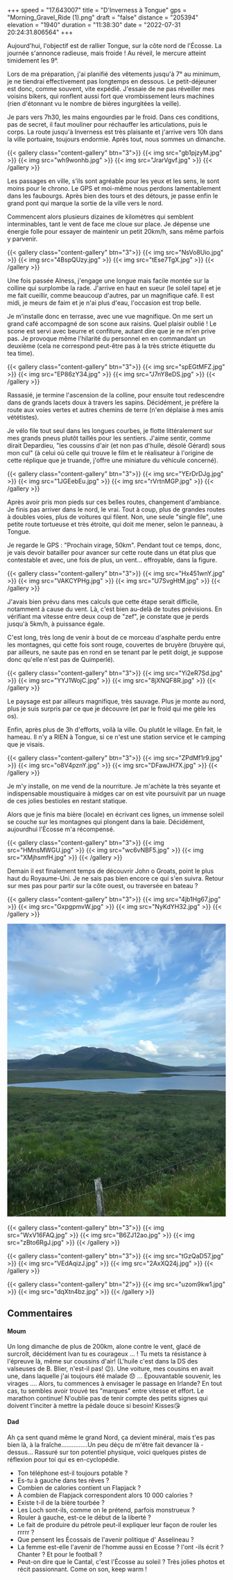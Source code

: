 +++
speed = "17.643007"
title = "D'Inverness à Tongue"
gps = "Morning_Gravel_Ride (1).png"
draft = "false"
distance = "205394"
elevation = "1940"
duration = "11:38:30"
date = "2022-07-31 20:24:31.806564"
+++

Aujourd'hui, l'objectif est de rallier Tongue, sur la côte nord de l'Écosse. La journée s'annonce radieuse, mais froide ! Au réveil, le mercure atteint timidement les 9°. 

Lors de ma préparation, j'ai planifié des vêtements jusqu'à 7° au minimum, je ne tiendrai effectivement pas longtemps en dessous. Le petit-déjeuner est donc, comme souvent, vite expédié. J'essaie de ne pas réveiller mes voisins bikers, qui ronflent aussi fort que vrombissement leurs machines (rien d'étonnant vu le nombre de bières ingurgitées la veille).



Je pars vers 7h30, les mains engourdies par le froid. Dans ces conditions, pas de secret, il faut mouliner pour réchauffer les articulations, puis le corps. La route jusqu'à Inverness est très plaisante et j'arrive vers 10h dans la ville portuaire, toujours endormie. Après tout, nous sommes un dimanche.

{{< gallery class="content-gallery" btn="3">}}
{{< img src="gb1pjzyM.jpg" >}}
{{< img src="wh9wonhb.jpg" >}}
{{< img src="JrarVgvf.jpg" >}}
{{< /gallery >}}

Les passages en ville, s'ils sont agréable pour les yeux et les sens, le sont moins pour le chrono. Le GPS et moi-même nous perdons lamentablement dans les faubourgs. Après bien des tours et des détours, je passe enfin le grand pont qui marque la sortie de la ville vers le nord.

Commencent alors plusieurs dizaines de kilomètres qui semblent interminables, tant le vent de face me cloue sur place. Je dépense une énergie folle pour essayer de maintenir un petit 20km/h, sans même parfois y parvenir.

{{< gallery class="content-gallery" btn="3">}}
{{< img src="NsVo8Uio.jpg" >}}
{{< img src="4BspQUzy.jpg" >}}
{{< img src="tEse7TgX.jpg" >}}
{{< /gallery >}}

Une fois passée Alness, j'engage une longue mais facile montée sur la colline qui surplombe la rade. J'arrive en haut en sueur (le soleil tape) et je me fait cueillir, comme beaucoup d'autres, par un magnifique café. Il est midi, je meurs de faim et je n'ai plus d'eau, l'occasion est trop belle.

Je m'installe donc en terrasse, avec une vue magnifique. On me sert un grand café accompagné de son scone aux raisins. Quel plaisir oublié ! Le scone est servi avec beurre et confiture, autant dire que je ne m'en prive pas. Je provoque même l'hilarité du personnel en en commandant un deuxième (cela ne correspond peut-être pas à la très stricte étiquette du tea time).

{{< gallery class="content-gallery" btn="3">}}
{{< img src="spEGtMFZ.jpg" >}}
{{< img src="EP86zY34.jpg" >}}
{{< img src="J7nY8eDS.jpg" >}}
{{< /gallery >}}

Rassasié, je termine l'ascension de la colline, pour ensuite tout redescendre dans de grands lacets doux à travers les sapins. Décidément, je préfère la route aux voies vertes et autres chemins de terre (n'en déplaise à mes amis vététistes). 

Je vélo file tout seul dans les longues courbes, je flotte littéralement sur mes grands pneus plutôt taillés pour les sentiers. J'aime sentir, comme dirait Depardieu, "les coussins d'air (et non pas d'huile, désolé Gérard) sous mon cul" (à celui où celle qui trouve le film et le réalisateur à l'origine de cette réplique que je truande, j'offre une miniature du véhicule concerné).

{{< gallery class="content-gallery" btn="3">}}
{{< img src="YErDrDJg.jpg" >}}
{{< img src="1JGEebEu.jpg" >}}
{{< img src="rVrtnMGP.jpg" >}}
{{< /gallery >}}

Après avoir pris mon pieds sur ces belles routes, changement d'ambiance. Je finis pas arriver dans le nord, le vrai. Tout à coup, plus de grandes routes à doubles voies, plus de voitures qui filent. Non, une seule "single file", une petite route tortueuse et très étroite, qui doit me mener, selon le panneau, à Tongue.

Je regarde le GPS : "Prochain virage, 50km". Pendant tout ce temps, donc, je vais devoir batailler pour avancer sur cette route dans un état plus que contestable et avec, une fois de plus, un vent... effroyable, dans la figure.

{{< gallery class="content-gallery" btn="3">}}
{{< img src="Hx451wnY.jpg" >}}
{{< img src="VAKCYPHg.jpg" >}}
{{< img src="U7SvgHtM.jpg" >}}
{{< /gallery >}}

J'avais bien prévu dans mes calculs que cette étape serait difficile, notamment à cause du vent. Là, c'est bien au-delà de toutes prévisions. En vérifiant ma vitesse entre deux coup de "zef", je constate que je perds jusqu'à 5km/h, à puissance égale.

C'est long, très long de venir à bout de ce morceau d'asphalte perdu entre les montagnes, qui cette fois sont rouge, couvertes de bruyère (bruyère qui, par ailleurs, ne saute pas en rond en se tenant par le petit doigt, je suppose donc qu'elle n'est pas de Quimperlé).

{{< gallery class="content-gallery" btn="3">}}
{{< img src="Yi2eR7Sd.jpg" >}}
{{< img src="YYJ1WojC.jpg" >}}
{{< img src="8jXNQF8R.jpg" >}}
{{< /gallery >}}

Le paysage est par ailleurs magnifique, très sauvage. Plus je monte au nord, plus je suis surpris par ce que je découvre (et par le froid qui me gèle les os). 

Enfin, après plus de 3h d'efforts, voilà la ville. Ou plutôt le village. En fait, le hameau. Il n'y a RIEN à Tongue, si ce n'est une station service et le camping que je visais.

{{< gallery class="content-gallery" btn="3">}}
{{< img src="ZPdMf1r9.jpg" >}}
{{< img src="o8V4pznY.jpg" >}}
{{< img src="DFawJH7X.jpg" >}}
{{< /gallery >}}

Je m'y installe, on me vend de la nourriture. Je m'achète la très seyante et indispensable moustiquaire à midges car on est vite poursuivit par un nuage de ces jolies bestioles en restant statique.

Alors que je finis ma bière (locale) en écrivant ces lignes, un immense soleil se couche sur les montagnes qui plongent dans la baie. Décidément, aujourdhui l'Écosse m'a récompensé.

{{< gallery class="content-gallery" btn="3">}}
{{< img src="HMnsMWGU.jpg" >}}
{{< img src="wc6vNBF5.jpg" >}}
{{< img src="XMjhsmfH.jpg" >}}
{{< /gallery >}}

Demain il est finalement temps de découvrir John o Groats, point le plus haut du Royaume-Uni. Je ne sais pas bien encore ce qui s'en suivra. Retour sur mes pas pour partir sur la côte ouest, ou traversée en bateau ?

{{< gallery class="content-gallery" btn="3">}}
{{< img src="4jb1Hg67.jpg" >}}
{{< img src="GxpgpmvW.jpg" >}}
{{< img src="NyKdYH32.jpg" >}}
{{< /gallery >}}

![Coucher de soleil sur les montagnes](iaeBYGgb.jpg)

{{< gallery class="content-gallery" btn="3">}}
{{< img src="WxV16FAQ.jpg" >}}
{{< img src="B6ZJ12ao.jpg" >}}
{{< img src="zBto6RgJ.jpg" >}}
{{< /gallery >}}

{{< gallery class="content-gallery" btn="3">}}
{{< img src="tGzQaD57.jpg" >}}
{{< img src="VEdAqizJ.jpg" >}}
{{< img src="2AxXQ24j.jpg" >}}
{{< /gallery >}}


{{< gallery class="content-gallery" btn="2">}}
{{< img src="uzom9kw1.jpg" >}}
{{< img src="dqXtn4bz.jpg" >}}
{{< /gallery >}}

## Commentaires
#### Moum
Un long dimanche de plus de 200km, 
alone contre le vent, glacé de surcroît, décidément Ivan tu es courageux ... ! 
Tu mets ta résistance à l'épreuve là,
 même sur coussins d'air! (L'huile c'est dans la DS des valseuses de B. Blier, n'est-il pas! 😉). Une voiture, mes cousins en avait une,  dans laquelle j'ai toujours été malade 😞 ...  Épouvantable souvenir, les virages ....
Alors, tu commences à envisager le passage en Irlande? 
En tout cas, tu sembles avoir trouvé tes "marques" entre vitesse et effort. Le marathon continue! N'oublie pas de tenir compte des petits signes qui doivent t'inciter à mettre la pédale douce si besoin! 
Kisses😘
#### Dad
Ah ça sent quand même le grand Nord, ça devient minéral, mais t'es pas bien là, à la fraîche...............Un peu déçu de m'être fait devancer là -dessus...
Rassuré sur ton potentiel physique, voici quelques pistes de réflexion pour toi qui es en-cyclopédie.
- Ton téléphone est-il toujours potable ?
- Es-tu à gauche dans tes rêves ?
- Combien de calories contient un Flapjack ?
- À combien de Flapjack correspondent alors 10 000 calories ?
- Existe t-il de la bière tourbée ?
- Les Loch sont-ils, comme on le prétend, parfois monstrueux ?
- Rouler à gauche, est-ce le début de la liberté ?
- Le fait de produire du pétrole peut-il expliquer leur façon de rouler les rrrrr ?
- Que pensent les Écossais de l'avenir politique d' Asselineau ?
- La femme est-elle l'avenir de l'homme aussi en Ecosse ? l'ont -ils écrit ? Chanter ? Et pour le football ?
- Peut-on dire que le Cantal, c'est l'Écosse au soleil ?
Très jolies photos et récit passionnant.
Come on son, keep warm !
